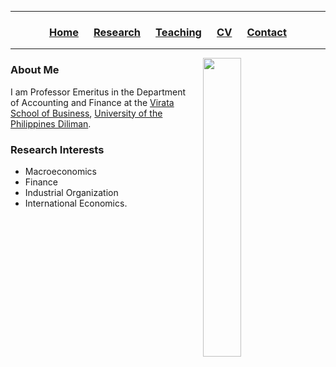 <hr>
  <h3> 
      <p align="center"> 
          <a href="https://ccbautista.github.io/">Home</a> &emsp;
          <a href="https://ccbautista.github.io/research">Research</a> &emsp; 
          <a href="https://ccbautista.github.io/teaching">Teaching</a> &emsp;
          <a href="https://ccbautista.github.io/CV">CV</a> &emsp;
          <a href="https://ccbautista.github.io/contact">Contact</a> 
      </p>
  </h3>
<hr>
   
<img src="https://ccbautista.github.io/ccbautista_pic.jpg" align="right" hspace="20" width="35%" height="35%"/> 

### About Me
I am Professor Emeritus in the Department of Accounting and Finance at the <a href="http://vsb.upd.edu.ph">Virata School of Business</a>, <a href="https://upd.edu.ph/">University of the Philippines Diliman</a>.

### Research Interests
* Macroeconomics
* Finance
* Industrial Organization
* International Economics.
